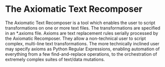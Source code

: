 # The Axiomatic Text Recomposer
The Axiomatic Text Recomposer is a tool which enables the user to script transformations on one or more text files.  The transformations are specified in an *.axioms file. Axioms are text replacement rules serially processed by the Axiomatic Recomposer. They allow a non-technical user to script complex, multi-line text transformations.  The more technically inclined user may specify axioms as Python Regular Expressions, enabling automation of everything from a few find-and-replace operations, to the orchestration of extremely complex suites of text/data mutations.   
